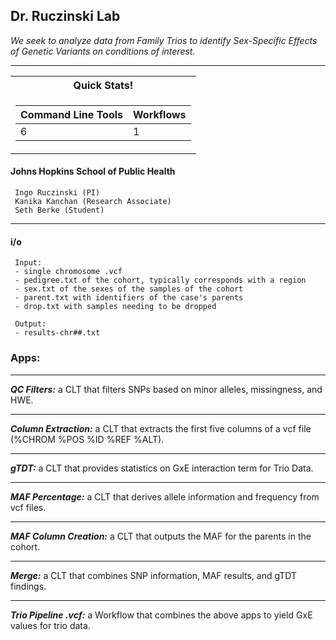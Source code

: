 ## Dr. Ruczinski Lab 
*We seek to analyze data from Family Trios to identify Sex-Specific Effects of Genetic Variants on conditions of interest.*

 ---
<table>
<tr>
<th>Quick Stats!</th>
</tr>
<tr>

<td>

Command Line Tools | Workflows
--|--
6 | 1 

</td></tr> 
</table>



#### Johns Hopkins School of Public Health

     Ingo Ruczinski (PI)
     Kanika Kanchan (Research Associate)
     Seth Berke (Student)

-----

#### i/o

     Input:
     - single chromosome .vcf
     - pedigree.txt of the cohort, typically corresponds with a region
     - sex.txt of the sexes of the samples of the cohort
     - parent.txt with identifiers of the case's parents
     - drop.txt with samples needing to be dropped
     
     Output:
     - results-chr##.txt

### Apps:

-----

***QC Filters:*** a CLT that filters SNPs based on minor alleles, missingness, and HWE.

-----

***Column Extraction:*** a CLT that extracts the first five columns of a vcf file (%CHROM %POS %ID %REF %ALT).

-----

***gTDT:*** a CLT that provides statistics on GxE interaction term for Trio Data.

-----


***MAF Percentage:*** a CLT that derives allele information and frequency from vcf files.

-----

***MAF Column Creation:*** a CLT that outputs the MAF for the parents in the cohort.

-----

***Merge:*** a CLT that combines SNP information, MAF results, and gTDT findings.

-----

***Trio Pipeline .vcf:*** a Workflow that combines the above apps to yield GxE values for trio data.
